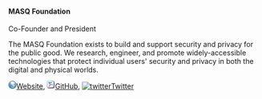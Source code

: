 
#### MASQ Foundation
Co-Founder and President

The MASQ Foundation exists to build and support security and privacy for the public good. We research, engineer, and promote widely-accessible technologies that protect individual users' security and privacy in both the digital and physical worlds.

[![www](/img/ico/website.png)Website](https://www.masq.foundation/),
[![code](/img/ico/code.png)GitHub](https://github.com/masqfoundation),
[![twitter](/img/ico/twitter.ico)Twitter](https://twitter.com/MASQFoundation)

